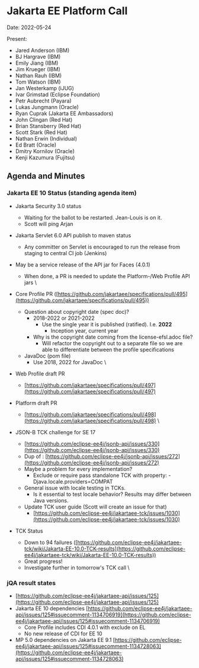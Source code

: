 # Jakarta EE Platform Call

Date: 2022-05-24

Present:

* Jared Anderson (IBM)
* BJ Hargrave (IBM)
* Emily Jiang (IBM)
* Jim Krueger (IBM)
* Nathan Rauh (IBM)
* Tom Watson (IBM)
* Jan Westerkamp (iJUG)
* Ivar Grimstad (Eclipse Foundation)
* Petr Aubrecht (Payara)
* Lukas Jungmann (Oracle)
* Ryan Cuprak (Jakarta EE Ambassadors)
* John Clingan (Red Hat)
* Brian Stansberry (Red Hat)
* Scott Stark (Red Hat)
* Nathan Erwin (Individual)
* Ed Bratt (Oracle)
* Dmitry Kornilov (Oracle)
* Kenji Kazumura (Fujitsu)


## Agenda and Minutes

### Jakarta EE 10 Status (standing agenda item)
* Jakarta Security 3.0 status
    * Waiting for the ballot to be restarted. Jean-Louis is on it.
    * Scott will ping Arjan
* Jakarta Servlet 6.0 API publish to maven status
    * Any committer on Servlet is encouraged to run the release from staging to central CI job (Jenkins)
* May be a service release of the API jar for Faces (4.0.1)
    * When done, a PR is needed to update the Platform-/Web Profile API jars \

* Core Profile PR ([https://github.com/jakartaee/specifications/pull/495](https://github.com/jakartaee/specifications/pull/495))
    * Question about copyright date (spec doc)?
        * 2018-2022 or 2021-2022
            * Use the single year it is published (ratified). I.e. **2022**
                * Inception year, current year
        * Why is the copyright date coming from the license-efsl.adoc file?
            * Will refactor the copyright out to a separate file so we are able to differentiate between the profile specifications
    * JavaDoc (pom file)
        * Use 2018, 2022 for JavaDoc \

* Web Profile draft PR
    * [https://github.com/jakartaee/specifications/pull/497](https://github.com/jakartaee/specifications/pull/497)
* Platform draft PR
    * [https://github.com/jakartaee/specifications/pull/498](https://github.com/jakartaee/specifications/pull/498) \

* JSON-B TCK challenge for SE 17
    * [https://github.com/eclipse-ee4j/jsonb-api/issues/330](https://github.com/eclipse-ee4j/jsonb-api/issues/330)
    * Dup of : [https://github.com/eclipse-ee4j/jsonb-api/issues/272](https://github.com/eclipse-ee4j/jsonb-api/issues/272) 
    * Maybe a problem for every implementation?
        * Exclude or require pass standalone TCK with property: -Djava.locale.providers=COMPAT
    * General issue with locale testing in TCKs.
        * Is it essential to test locale behavior? Results may differ between Java versions.
    * Update TCK user guide (Scott will create an issue for that) 
        * [https://github.com/eclipse-ee4j/jakartaee-tck/issues/1030](https://github.com/eclipse-ee4j/jakartaee-tck/issues/1030)
* TCK Status
    * Down to 94 failures ([https://github.com/eclipse-ee4j/jakartaee-tck/wiki/Jakarta-EE-10.0-TCK-results](https://github.com/eclipse-ee4j/jakartaee-tck/wiki/Jakarta-EE-10.0-TCK-results))
    * Great progress!
    * Investigate further in tomorrow's TCK call \

### jQA result states 
* [https://github.com/eclipse-ee4j/jakartaee-api/issues/125](https://github.com/eclipse-ee4j/jakartaee-api/issues/125)
* Jakarta EE 10 dependencies [https://github.com/eclipse-ee4j/jakartaee-api/issues/125#issuecomment-1134706919](https://github.com/eclipse-ee4j/jakartaee-api/issues/125#issuecomment-1134706919) 
    * Core Profile includes CDI 4.0.1 with exclude on EL
    * No new release of CDI for EE 10
* MP 5.0 dependencies on Jakarta EE 9.1 [https://github.com/eclipse-ee4j/jakartaee-api/issues/125#issuecomment-1134728063](https://github.com/eclipse-ee4j/jakartaee-api/issues/125#issuecomment-1134728063) 